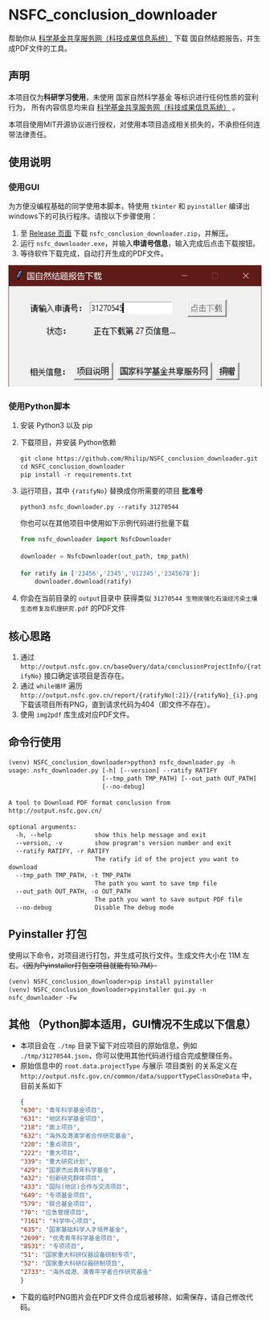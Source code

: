 # NSFC_conclusion_downloader

帮助你从 [科学基金共享服务网（科技成果信息系统）](http://output.nsfc.gov.cn/) 下载 国自然结题报告，并生成PDF文件的工具。

## 声明

本项目仅为**科研学习使用**，未使用 国家自然科学基金 等标识进行任何性质的营利行为，
所有内容信息均来自 [科学基金共享服务网（科技成果信息系统）](http://output.nsfc.gov.cn/) 。

本项目使用MIT开源协议进行授权，对使用本项目造成相关损失的，不承担任何连带法律责任。

## 使用说明

### 使用GUI

为方便没编程基础的同学使用本脚本，特使用 `tkinter` 和 `pyinstaller` 编译出windows下的可执行程序。请按以下步骤使用：

1. 至 [Release 页面](https://github.com/Rhilip/NSFC_conclusion_downloader/releases) 下载 `nsfc_conclusion_downloader.zip`，并解压。
2. 运行 `nsfc_downloader.exe`，并输入**申请号信息**，输入完成后点击下载按钮。
3. 等待软件下载完成，自动打开生成的PDF文件。

![](./resource/gui_usage.png)

### 使用Python脚本

1. 安装 Python3 以及 pip
2. 下载项目，并安装 Python依赖

    ```shell script
    git clone https://github.com/Rhilip/NSFC_conclusion_downloader.git
    cd NSFC_conclusion_downloader
    pip install -r requirements.txt
    ```

3. 运行项目，其中 `{ratifyNo}` 替换成你所需要的项目 **批准号**

    ```shell script
    python3 nsfc_downloader.py --ratify 31270544
    ```
    
    你也可以在其他项目中使用如下示例代码进行批量下载
    
    ```python
    from nsfc_downloader import NsfcDownloader
    
    downloader = NsfcDownloader(out_path, tmp_path)
    
    for ratify in ['23456','2345','U12345','2345678']:
        downloader.download(ratify)
    ```
    
4. 你会在当前目录的 `output`目录中 获得类似 `31270544 生物炭强化石油烃污染土壤生态修复及机理研究.pdf` 的PDF文件

## 核心思路

1. 通过 `http://output.nsfc.gov.cn/baseQuery/data/conclusionProjectInfo/{ratifyNo}` 接口确定该项目是否存在。
2. 通过 `while循环` 遍历 `http://output.nsfc.gov.cn/report/{ratifyNo[:2]}/{ratifyNo}_{i}.png` 下载该项目所有PNG，直到请求代码为404（即文件不存在）。
3. 使用 `img2pdf` 库生成对应PDF文件。

## 命令行使用

```shell script
(venv) NSFC_conclusion_downloader>python3 nsfc_downloader.py -h
usage: nsfc_downloader.py [-h] [--version] --ratify RATIFY
                          [--tmp_path TMP_PATH] [--out_path OUT_PATH]
                          [--no-debug]

A tool to Download PDF format conclusion from http://output.nsfc.gov.cn/

optional arguments:
  -h, --help            show this help message and exit
  --version, -v         show program's version number and exit
  --ratify RATIFY, -r RATIFY
                        The ratify id of the project you want to download
  --tmp_path TMP_PATH, -t TMP_PATH
                        The path you want to save tmp file
  --out_path OUT_PATH, -o OUT_PATH
                        The path you want to save output PDF file
  --no-debug            Disable The debug mode
```

## Pyinstaller 打包

使用以下命令，对项目进行打包，并生成可执行文件。生成文件大小在 11M 左右。~~（因为Pyinstaller打包空项目就能有10.7M）~~

```shell script
(venv) NSFC_conclusion_downloader>pip install pyinstaller
(venv) NSFC_conclusion_downloader>pyinstaller gui.py -n nsfc_downloader -Fw
```

## 其他 （Python脚本适用，GUI情况不生成以下信息）

 - 本项目会在 `./tmp` 目录下留下对应项目的原始信息，例如 `./tmp/31270544.json`，你可以使用其他代码进行组合完成整理任务。
 - 原始信息中的 `root.data.projectType` 与展示 项目类别 的关系定义在 `http://output.nsfc.gov.cn/common/data/supportTypeClassOneData` 中，目前关系如下
    ```json
    {
    "630": "青年科学基金项目", 
    "631": "地区科学基金项目", 
    "218": "面上项目", 
    "632": "海外及港澳学者合作研究基金", 
    "220": "重点项目",
    "222": "重大项目", 
    "339": "重大研究计划", 
    "429": "国家杰出青年科学基金", 
    "432": "创新研究群体项目",
    "433": "国际(地区)合作与交流项目", 
    "649": "专项基金项目", 
    "579": "联合基金项目", 
    "70": "应急管理项目", 
    "7161": "科学中心项目", 
    "635": "国家基础科学人才培养基金", 
    "2699": "优秀青年科学基金项目", 
    "8531": "专项项目",
    "51": "国家重大科研仪器设备研制专项",
    "52": "国家重大科研仪器研制项目", 
    "2733": "海外或港、澳青年学者合作研究基金"
    }
    ```
 - 下载的临时PNG图片会在PDF文件合成后被移除，如需保存，请自己修改代码。
